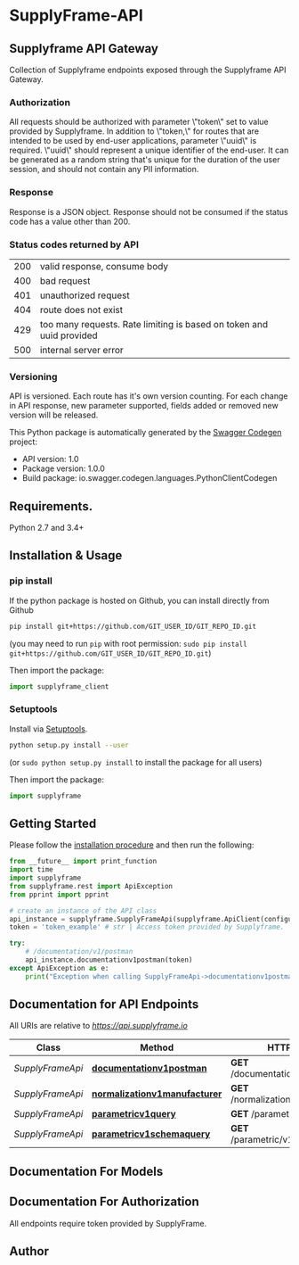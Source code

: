# SupplyFrame-API
<h2>Supplyframe API Gateway</h2>  Collection of Supplyframe endpoints exposed through the Supplyframe API Gateway.  <h3>Authorization</h3>  All requests should be authorized with parameter \"token\" set to value provided by Supplyframe. In addition to \"token,\" for routes that are intended to be used by end-user applications, parameter \"uuid\" is required. \"uuid\" should represent a unique identifier of the end-user. It can be generated as a random string that's unique for the duration of the user session, and should not contain any PII information.  <h3>Response</h3>  Response is a JSON object. Response should not be consumed if the status code has a value other than 200.  <h3>Status codes returned by API</h3>  <table>     <tr>         <td>200</td>         <td>valid response, consume body</td>     </tr>     <tr>         <td>400</td>         <td>bad request</td>     </tr>     <tr>         <td>401</td>         <td>unauthorized request</td>     </tr>     <tr>         <td>404</td>         <td>route does not exist</td>     </tr>     <tr>         <td>429</td>         <td>too many requests. Rate limiting is based on token and uuid provided</td>     </tr>     <tr>         <td>500</td>         <td>internal server error</td>     </tr> </table>  <h3>Versioning</h3>  API is versioned. Each route has it's own version counting. For each change in API response, new parameter supported, fields added or removed new version will be released. 

This Python package is automatically generated by the [Swagger Codegen](https://github.com/swagger-api/swagger-codegen) project:

- API version: 1.0
- Package version: 1.0.0
- Build package: io.swagger.codegen.languages.PythonClientCodegen

## Requirements.

Python 2.7 and 3.4+

## Installation & Usage
### pip install

If the python package is hosted on Github, you can install directly from Github

```sh
pip install git+https://github.com/GIT_USER_ID/GIT_REPO_ID.git
```
(you may need to run `pip` with root permission: `sudo pip install git+https://github.com/GIT_USER_ID/GIT_REPO_ID.git`)

Then import the package:
```python
import supplyframe_client
```

### Setuptools

Install via [Setuptools](http://pypi.python.org/pypi/setuptools).

```sh
python setup.py install --user
```
(or `sudo python setup.py install` to install the package for all users)

Then import the package:
```python
import supplyframe
```

## Getting Started

Please follow the [installation procedure](#installation--usage) and then run the following:

```python
from __future__ import print_function
import time
import supplyframe
from supplyframe.rest import ApiException
from pprint import pprint

# create an instance of the API class
api_instance = supplyframe.SupplyFrameApi(supplyframe.ApiClient(configuration))
token = 'token_example' # str | Access token provided by Supplyframe.

try:
    # /documentation/v1/postman
    api_instance.documentationv1postman(token)
except ApiException as e:
    print("Exception when calling SupplyFrameApi->documentationv1postman: %s\n" % e)

```

## Documentation for API Endpoints

All URIs are relative to *https://api.supplyframe.io*

Class | Method | HTTP request | Description
------------ | ------------- | ------------- | -------------
*SupplyFrameApi* | [**documentationv1postman**](docs/SupplyFrameApi.md#documentationv1postman) | **GET** /documentation/v1/postman | /documentation/v1/postman
*SupplyFrameApi* | [**normalizationv1manufacturer**](docs/SupplyFrameApi.md#normalizationv1manufacturer) | **GET** /normalization/v1/manufacturer | /normalization/v1/manufacturer
*SupplyFrameApi* | [**parametricv1query**](docs/SupplyFrameApi.md#parametricv1query) | **GET** /parametric/v1/query | /parametric/v1/query
*SupplyFrameApi* | [**parametricv1schemaquery**](docs/SupplyFrameApi.md#parametricv1schemaquery) | **GET** /parametric/v1/schema/query | /parametric/v1/schema/query


## Documentation For Models



## Documentation For Authorization

 All endpoints require token provided by SupplyFrame.


## Author



